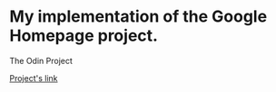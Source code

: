 # My implementation of the Google Homepage project.

The Odin Project

[Project's link]

[Project's link]: http://www.theodinproject.com/web-development-101/html-css
